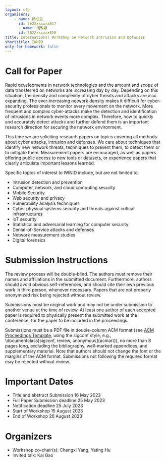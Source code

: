 ```yaml
---
layout: cfp
organizers:
    - name: 杨成玺
      id: 2022xxxxxx017
      - name: 胡雅婷
      id: 2022xxxxxx020
title: International Workshop on Network Intrusion and Defenses
shorttitle: IWNID
only-for-homework: false
---
```


# Call for Paper

Rapid developments in network technologies and the amount and scope of data transferred on networks are increasing day by day. Depending on this situation, the density and complexity of cyber threats and attacks are also expanding. The ever-increasing network density makes it difficult for cyber-security professionals to monitor every movement on the network. More frequent and complex cyber-attacks make the detection and identification of intrusions in network events more complex. Therefore, how to quickly and accurately detect attacks and further defend them is an important research direction for securing the network environment.

This time we are soliciting research papers on topics covering all methods about cyber attacks, intrusion and defenses. We care about techniques that identify new network threats, techniques to prevent them, to detect them or to mitigate them. Measurement papers are encouraged, as well as papers offering public access to new tools or datasets, or experience papers that clearly articulate important lessons learned.

Specific topics of interest to IWNID include, but are not limited to:
- Intrusion detection and prevention
- Computer, network, and cloud computing security
- Mobile Security
- Web security and privacy
- Vulnerability analysis techniques
- Cyber physical systems security and threats against critical infrastructures
- IoT security
- Statistical and adversarial learning for computer security
- Denial-of-Service attacks and defenses
- Network measurement studies
- Digital forensics

# Submission Instructions

The review process will be double-blind. The authors must remove their names and affiliations in the submitted document. Furthermore, authors should avoid obvious self-references, and should cite their own previous work in third person, whenever necessary. Papers that are not properly anonymized risk being rejected without review.

Submissions must be original work and may not be under submission to another venue at the time of review. At least one author of each accepted paper is required to physically present the submitted work at the conference, for the paper to be included in the proceedings.

Submissions must be a PDF file in double-column ACM format (see [ACM Proceedings Template](https://www.acm.org/publications/proceedings-template), using the sigconf style, e.g., \documentclass[sigconf, review, anonymous]{acmart}), no more than 8 pages long, excluding the bibliography, well-marked appendices, and supplementary material. Note that authors should not change the font or the margins of the ACM format. Submissions not following the required format may be rejected without review.

# Important Dates

- Title and abstract Submission 16 May 2023
- Full Paper Submission deadline 25 May 2023
- Notification deadline 25 July 2023
- Start of Workshop 15 August 2023
- End of Workshop 20 August 2023


# Organizers

- Workshop co-chair(s): Chengxi Yang, Yating Hu
- Invited talk: Kai Gao
